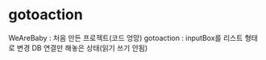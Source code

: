 gotoaction
==========
WeAreBaby : 처음 만든 프로젝트(코드 엉망)
gotoaction : inputBox를 리스트 형태로 변경
             DB 연결만 해놓은 상태(읽기 쓰기 안됨)

